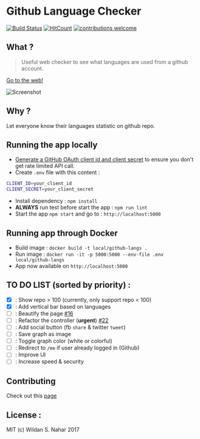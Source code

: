 # Github Language Checker

[![Build Status](https://travis-ci.org/wildan3105/github-langs.svg?branch=master)](https://travis-ci.org/wildan3105/github-langs) [![HitCount](http://hits.dwyl.com/wildan3105/github-langs.svg)](http://hits.dwyl.com/wildan3105/github-langs)   [![contributions welcome](https://img.shields.io/badge/contributions-welcome-brightgreen.svg?style=flat)](https://github.com/wildan3105/github-langs/issues)


## What ?

> Useful web checker to see what languages are used from a github account.

[Go to the web!](https://githublangs.herokuapp.com)

![Screenshot](screenshot3.png)

## Why ?

Let everyone know their languages statistic on github repo.

## Running the app locally

* [Generate a GitHub OAuth client id and client secret](https://github.com/settings/applications/new) to ensure you don't get rate limited API call.
* Create `.env` file with this content :
```bash
CLIENT_ID=your_client_id
CLIENT_SECRET=your_client_secret
```
* Install dependency : `npm install`
* **ALWAYS** run test before start the app : `npm run lint`
* Start the app `npm start` and go to : `http://localhost:5000`

## Running app through Docker

* Build image : `docker build -t local/github-langs .`
* Run image : `docker run -it -p 5000:5000 --env-file .env local/github-langs`
* App now available on `http://localhost:5000`

## TO DO LIST (sorted by priority) :
- [x] : Show repo > 100 (currently, only support repo < 100)
- [x] : Add vertical bar based on languages
- [ ] : Beautify the page [#16](https://github.com/wildan3105/github-langs/issues/16)
- [ ] : Refactor the controller (**urgent**) [#22](https://github.com/wildan3105/github-langs/issues/22)
- [ ] : Add social button (fb `share` & twitter `tweet`)
- [ ] : Save graph as image
- [ ] : Toggle graph color (white or colorful)
- [ ] : Redirect to `/me` if user already logged in (Github)
- [ ] : Improve UI
- [ ] : Increase speed & security

## Contributing

Check out this [page](CONTRIBUTING.md)

## License :

MIT (c) Wildan S. Nahar 2017
